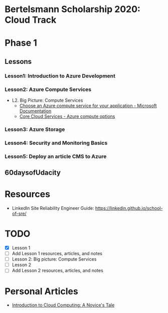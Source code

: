# Bertelsmann Scholarship 2020: Cloud Track
# Phase 1
## Lessons
### Lesson1: Introduction to Azure Development
### Lesson2: Azure Compute Services
- L2. Big Picture: Compute Services
    - [Choose an Azure compute service for your application - Microsoft Documentation](https://docs.microsoft.com/en-us/azure/architecture/guide/technology-choices/compute-decision-tree?WT.mc_id=udacity_learn-wwl&source=docs)
    - [Core Cloud Services - Azure compute options](https://docs.microsoft.com/en-us/learn/modules/intro-to-azure-compute/?WT.mc_id=udacity_learn-wwl)
### Lesson3: Azure Storage
### Lesson4: Security and Monitoring Basics
### Lesson5: Deploy an article CMS to Azure

## 60daysofUdacity

# Resources
- LinkedIn Site Reliability Engineer Guide: https://linkedin.github.io/school-of-sre/
# TODO

- [x] Lesson 1
- [ ] Add Lesson 1 resources, articles, and notes
- [ ] Lesson 2: Big picture: Compute Services
- [ ] Lesson 2
- [ ] Add Lesson 2 resources, articles, and notes
# Personal Articles
- [Introduction to Cloud Computing: A Novice's Tale](https://medium.com/ml4e-blogs/introduction-to-cloud-computing-a-novices-tale-180ab44c9f12)
